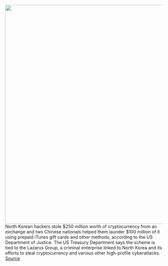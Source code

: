 <img src='https://cdn.vox-cdn.com/thumbor/WDZfyE4Xxaqy9Y-V8N5aomUbI5U=/0x0:2040x1360/1200x800/filters:focal(857x517:1183x843)/cdn.vox-cdn.com/uploads/chorus_image/image/66420036/acastro_180109_1777_0001_v1.0.jpg' width='700px' /><br/>
North Korean hackers stole $250 million worth of cryptocurrency from an exchange and two Chinese nationals helped them launder $100 million of it using prepaid iTunes gift cards and other methods, according to the US Department of Justice. The US Treasury Department says the scheme is tied to the Lazarus Group, a criminal enterprise linked to North Korea and its efforts to steal cryptocurrency and various other high-profile cyberattacks.
<a href='https://www.theverge.com/2020/3/2/21161976/chinese-bitcoin-cryptocurrency-north-korea-hacking'> Source <a/>
